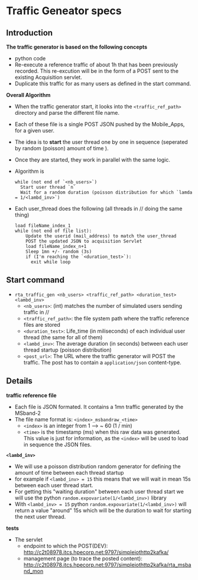 # Traffic Geneator specs

## Introduction

**The traffic generator is based on the following concepts**

* python code
* Re-execute a reference traffic of about 1h that has been previously recorded.
    This re-excution will be in the form of a POST sent to the existing Acquisition servlet.
* Duplicate this traffic for as many users as defined in the start command.

**Overall Algorithm**

* When the traffic generator start, it looks into the `<traffic_ref_path>` directory and parse the different file name.
* Each of these file is a single POST JSON pushed by the Mobile_Apps, for a given user.
* The idea is to **start** the user thread one by one in sequence (seperated by random (poisson) amount of time ).
* Once they are started, they work in parallel with the same logic.
* Algorithm is

      while (not end of `<nb_users>`)
        Start user thread `n`
        Wait for a random duration (poisson distribution for which `lamda = 1/<lambd_inv>`)

* Each user_thread does the following (all threads in // doing the same thing)

      load fileName_index_1
      while (not end of file list):
          Update the userid (mail_address) to match the user_thread
          POST the updated JSON to acquisition Servlet
          load fileName_index_n+1
          Sleep 1mn +/- random (3s)
          if (I'm reaching the `<duration_test>`):
            exit while loop

## Start command

* `rta_traffic_gen <nb_users> <traffic_ref_path> <duration_test> <lambd_inv>`
  * `<nb_users>`: (int) matches the number of simulated users sending traffic in //
  * `<traffic_ref_path>`: the file system path where the traffic reference files are stored
  * `<duration_test>`: Life_time (in miliseconds) of each individual user thread (the same for all of them)
  * `<lambd_inv>`: The average duration (in seconds) between each user thread startup (poisson distribution)
  * `<post_url>`: The URL where the traffic generator will POST the traffic. The post has to contain a `application/json` content-type.

## Details

**traffic reference file**

* Each file is JSON formated. It contains a 1mn traffic generated by the MSband-2
* The file name format is: `<index>_msbandraw_<time>`
  * `<index>` is an integer from 1 --> ~ 60 (1 / min)
  * `<time>` is the timestamp (ms) when this raw data was generated. This value is just for information, as the `<index>` will be used to load in sequence the JSON files.


**`<lambd_inv>`**

* We will use a poisson distribution random generator for defining the amount of time between each thread startup
* for example if `<lambd_inv> = 15` this means that we will wait in mean 15s between each user thread start.
* For getting this "waiting duration" between each user thread start we will use the python `random.expovariate(1/<lambd_inv>)` library
* With `<lambd_inv> = 15` python `random.expovariate(1/<lambd_inv>)` will return a value "around" 15s which will be the duration to wait for starting the next user thread.


**tests**

* The servlet
  * endpoint to which the POST(DEV): http://c2t08978.itcs.hpecorp.net:9797/simpleiothttp2kafka/
  * management page (to trace the posted content): http://c2t08978.itcs.hpecorp.net:9797/simpleiothttp2kafka/rta_msband_mon
